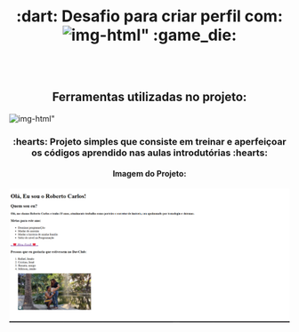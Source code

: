 <h1 align="center"> :dart: Desafio para criar perfil com:  <img src="https://img.shields.io/badge/HTML-239120?style=for-the-badge&logo=html5&logoColor=white" alt=img-html"> :game_die: </h1>
<br>
<br>
<h2 align="center">Ferramentas utilizadas no projeto:</h2>
 <img src="https://img.shields.io/badge/HTML-239120?style=for-the-badge&logo=html5&logoColor=white" alt=img-html">
 <h3 align="center"> :hearts: Projeto simples que consiste em treinar e aperfeiçoar os códigos aprendido nas aulas introdutórias :hearts: </h3>
 <h4 align="center"> Imagem do Projeto:</h4>
 <img src="https://github.com/Roberto-Carlosgit/Desafio-Perfil/blob/main/img/Captura%20de%20tela%202025-04-09%20221113.png?raw=true" width:500px;>
